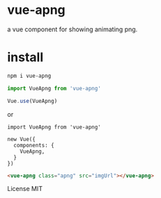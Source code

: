 # vue-apng

a vue component for showing animating png.

# install

```bash
npm i vue-apng
```

```js
import VueApng from 'vue-apng'

Vue.use(VueApng)
```

or

```
import VueApng from 'vue-apng'

new Vue({
  components: {
    VueApng,
  }
})
```

```html
<vue-apng class="apng" src="imgUrl"></vue-apng>
```

License
MIT